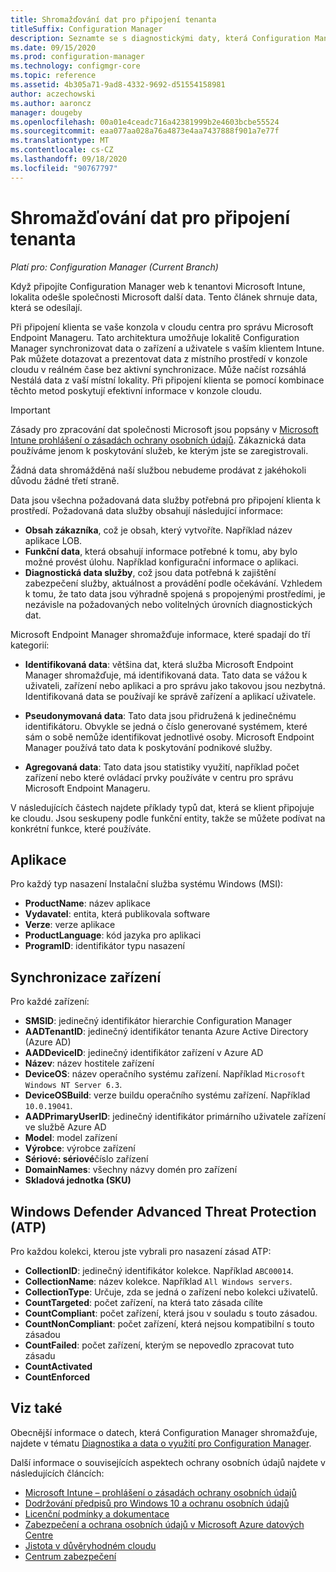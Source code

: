 ```yaml
---
title: Shromažďování dat pro připojení tenanta
titleSuffix: Configuration Manager
description: Seznamte se s diagnostickými daty, která Configuration Manager shromažďuje pro funkce připojení tenanta.
ms.date: 09/15/2020
ms.prod: configuration-manager
ms.technology: configmgr-core
ms.topic: reference
ms.assetid: 4b305a71-9ad8-4332-9692-d51554158981
author: aczechowski
ms.author: aaroncz
manager: dougeby
ms.openlocfilehash: 00a01e4ceadc716a42381999b2e4603bcbe55524
ms.sourcegitcommit: eaa077aa028a76a4873e4aa7437888f901a7e77f
ms.translationtype: MT
ms.contentlocale: cs-CZ
ms.lasthandoff: 09/18/2020
ms.locfileid: "90767797"
---
```

# <a name="tenant-attach-data-collection"></a>Shromažďování dat pro připojení tenanta

*Platí pro: Configuration Manager (Current Branch)*

<!-- 6505626 -->
Když připojíte Configuration Manager web k tenantovi Microsoft Intune, lokalita odešle společnosti Microsoft další data. Tento článek shrnuje data, která se odesílají.

Při připojení klienta se vaše konzola v cloudu centra pro správu Microsoft Endpoint Manageru. Tato architektura umožňuje lokalitě Configuration Manager synchronizovat data o zařízení a uživatele s vaším klientem Intune. Pak můžete dotazovat a prezentovat data z místního prostředí v konzole cloudu v reálném čase bez aktivní synchronizace. Může načíst rozsáhlá Nestálá data z vaší místní lokality. Při připojení klienta se pomocí kombinace těchto metod poskytují efektivní informace v konzole cloudu.

> [!IMPORTANT]
> Zásady pro zpracování dat společnosti Microsoft jsou popsány v [Microsoft Intune prohlášení o zásadách ochrany osobních údajů](/legal/intune/microsoft-intune-privacy-statement). Zákaznická data používáme jenom k poskytování služeb, ke kterým jste se zaregistrovali.
>
> Žádná data shromážděná naší službou nebudeme prodávat z jakéhokoli důvodu žádné třetí straně.
>
> Data jsou všechna požadovaná data služby potřebná pro připojení klienta k prostředí. Požadovaná data služby obsahují následující informace:
>
> - **Obsah zákazníka**, což je obsah, který vytvoříte. Například název aplikace LOB.
> - **Funkční data**, která obsahují informace potřebné k tomu, aby bylo možné provést úlohu. Například konfigurační informace o aplikaci.
> - **Diagnostická data služby**, což jsou data potřebná k zajištění zabezpečení služby, aktuálnost a provádění podle očekávání. Vzhledem k tomu, že tato data jsou výhradně spojená s propojenými prostředími, je nezávisle na požadovaných nebo volitelných úrovních diagnostických dat.

Microsoft Endpoint Manager shromažďuje informace, které spadají do tří kategorií:

- **Identifikovaná data**: většina dat, která služba Microsoft Endpoint Manager shromažďuje, má identifikovaná data. Tato data se vážou k uživateli, zařízení nebo aplikaci a pro správu jako takovou jsou nezbytná. Identifikovaná data se používají ke správě zařízení a aplikací uživatele.

- **Pseudonymovaná data**: Tato data jsou přidružená k jedinečnému identifikátoru. Obvykle se jedná o číslo generované systémem, které sám o sobě nemůže identifikovat jednotlivé osoby. Microsoft Endpoint Manager používá tato data k poskytování podnikové služby.

- **Agregovaná data**: Tato data jsou statistiky využití, například počet zařízení nebo které ovládací prvky používáte v centru pro správu Microsoft Endpoint Manageru.

V následujících částech najdete příklady typů dat, která se klient připojuje ke cloudu. Jsou seskupeny podle funkční entity, takže se můžete podívat na konkrétní funkce, které používáte.

## <a name="applications"></a>Aplikace
<!-- 6502080 -->

Pro každý typ nasazení Instalační služba systému Windows (MSI):

- **ProductName**: název aplikace
- **Vydavatel**: entita, která publikovala software
- **Verze**: verze aplikace
- **ProductLanguage**: kód jazyka pro aplikaci
- **ProgramID**: identifikátor typu nasazení

## <a name="device-sync"></a>Synchronizace zařízení
<!-- 6505639 -->

Pro každé zařízení:

- **SMSID**: jedinečný identifikátor hierarchie Configuration Manager
- **AADTenantID**: jedinečný identifikátor tenanta Azure Active Directory (Azure AD)
- **AADDeviceID**: jedinečný identifikátor zařízení v Azure AD
- **Název**: název hostitele zařízení
- **DeviceOS**: název operačního systému zařízení. Například `Microsoft Windows NT Server 6.3`.
- **DeviceOSBuild**: verze buildu operačního systému zařízení. Například `10.0.19041`.
- **AADPrimaryUserID**: jedinečný identifikátor primárního uživatele zařízení ve službě Azure AD
- **Model**: model zařízení
- **Výrobce**: výrobce zařízení
- **Sériové: sériové**číslo zařízení
- **DomainNames**: všechny názvy domén pro zařízení
- **Skladová jednotka (SKU)**

## <a name="windows-defender-advanced-threat-protection-atp"></a>Windows Defender Advanced Threat Protection (ATP)
<!-- 6505652 -->

Pro každou kolekci, kterou jste vybrali pro nasazení zásad ATP:

- **CollectionID**: jedinečný identifikátor kolekce. Například `ABC00014`.
- **CollectionName**: název kolekce. Například `All Windows servers`.
- **CollectionType**: Určuje, zda se jedná o zařízení nebo kolekci uživatelů.
- **CountTargeted**: počet zařízení, na která tato zásada cílíte
- **CountCompliant**: počet zařízení, která jsou v souladu s touto zásadou.
- **CountNonCompliant**: počet zařízení, která nejsou kompatibilní s touto zásadou
- **CountFailed**: počet zařízení, kterým se nepovedlo zpracovat tuto zásadu
- **CountActivated**
- **CountEnforced**

## <a name="see-also"></a>Viz také

Obecnější informace o datech, která Configuration Manager shromažďuje, najdete v tématu [Diagnostika a data o využití pro Configuration Manager](../core/plan-design/diagnostics/diagnostics-and-usage-data.md).

Další informace o souvisejících aspektech ochrany osobních údajů najdete v následujících článcích:

- [Microsoft Intune – prohlášení o zásadách ochrany osobních údajů](/legal/intune/microsoft-intune-privacy-statement)
- [Dodržování předpisů pro Windows 10 a ochranu osobních údajů](/windows/privacy/windows-10-and-privacy-compliance)
- [Licenční podmínky a dokumentace](https://www.microsoftvolumelicensing.com/DocumentSearch.aspx?Mode=3&DocumentTypeId=31)  
- [Zabezpečení a ochrana osobních údajů v Microsoft Azure datových Centre](https://azure.microsoft.com/global-infrastructure/)  
- [Jistota v důvěryhodném cloudu](https://azure.microsoft.com/overview/trusted-cloud/)  
- [Centrum zabezpečení](https://www.microsoft.com/trustcenter)  
